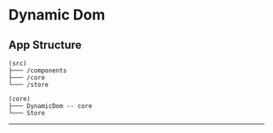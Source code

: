 
# Dynamic Dom

## App Structure
```
(src)
├─── /components
├─── /core
└─── /store

(core)
├─── DynamicDom -- core 
└─── Store 
```
---